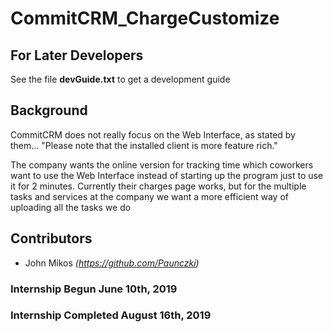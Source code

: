 # CommitCRM_ChargeCustomize


## For Later Developers

See the file **devGuide.txt** to get a development guide


## Background

CommitCRM does not really focus on the Web Interface, as stated by them...
"Please note that the installed client is more feature rich."

The company wants the online version for tracking time which coworkers want to use the 
Web Interface instead of starting up the program just to use it for 2 minutes.
Currently their charges page works, but for the multiple tasks and services at the company 
we want a more efficient way of uploading all the tasks we do


## Contributors
- John Mikos *(https://github.com/Paunczki)*





### Internship Begun June 10th, 2019
### Internship Completed August 16th, 2019
